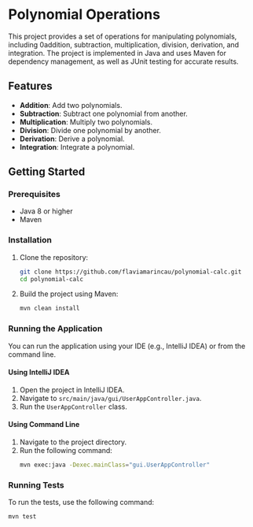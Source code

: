 # Polynomial Operations

This project provides a set of operations for manipulating polynomials, including 0addition, subtraction, multiplication, division, derivation, and integration. The project is implemented in Java and uses Maven for dependency management, as well as JUnit testing for accurate results.

## Features

- **Addition**: Add two polynomials.
- **Subtraction**: Subtract one polynomial from another.
- **Multiplication**: Multiply two polynomials.
- **Division**: Divide one polynomial by another.
- **Derivation**: Derive a polynomial.
- **Integration**: Integrate a polynomial.

## Getting Started

### Prerequisites

- Java 8 or higher
- Maven

### Installation

1. Clone the repository:
    ```sh
    git clone https://github.com/flaviamarincau/polynomial-calc.git
    cd polynomial-calc
    ```

2. Build the project using Maven:
    ```sh
    mvn clean install
    ```

### Running the Application

You can run the application using your IDE (e.g., IntelliJ IDEA) or from the command line.

#### Using IntelliJ IDEA

1. Open the project in IntelliJ IDEA.
2. Navigate to `src/main/java/gui/UserAppController.java`.
3. Run the `UserAppController` class.

#### Using Command Line

1. Navigate to the project directory.
2. Run the following command:
    ```sh
    mvn exec:java -Dexec.mainClass="gui.UserAppController"
    ```

### Running Tests

To run the tests, use the following command:
```sh
mvn test
